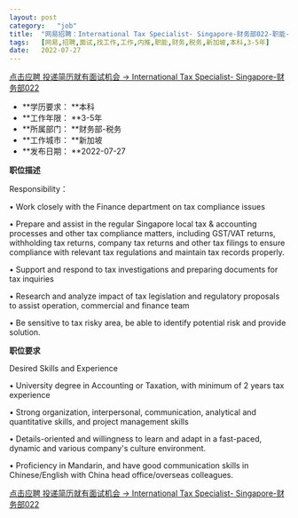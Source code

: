 ```yaml
---
layout:	post
category:	"job"
title:	"网易招聘：International Tax Specialist- Singapore-财务部022-职能-财务-税务-新加坡本科3-5年"
tags:	[网易,招聘,面试,找工作,工作,内推,职能,财务,税务,新加坡,本科,3-5年]
date:	2022-07-27
---
```


[点击应聘 投递简历就有面试机会 ->  International Tax Specialist- Singapore-财务部022](http://mobile.bole.netease.com/bole/boleDetail?id=40964&employeeId=346f03c3cda5f04c&key=all)



- **学历要求： **本科
- **工作年限： **3-5年
- **所属部门： **财务部-税务
- **工作城市： **新加坡
- **发布日期： **2022-07-27



**职位描述**

Responsibility：

•	Work closely with the Finance department on tax compliance issues 

•	Prepare and assist in the regular Singapore local tax &amp; accounting processes and other tax compliance matters, including GST/VAT returns, withholding tax returns, company tax returns and other tax filings to ensure compliance with relevant tax regulations and maintain tax records properly.

•	Support and respond to tax investigations and preparing documents for tax inquiries

•	Research and analyze impact of tax legislation and regulatory proposals to assist operation, commercial and finance team

•	Be sensitive to tax risky area, be able to identify potential risk and provide solution.





**职位要求**

Desired Skills and Experience

•	University degree in Accounting or Taxation, with minimum of 2 years tax experience

•	Strong organization, interpersonal, communication, analytical and quantitative skills, and project management skills

•	Details-oriented and willingness to learn and adapt in a fast-paced, dynamic and various company's culture environment.

•	Proficiency in Mandarin, and have good communication skills in Chinese/English with China head office/overseas colleagues.





[点击应聘 投递简历就有面试机会 ->  International Tax Specialist- Singapore-财务部022](http://mobile.bole.netease.com/bole/boleDetail?id=40964&employeeId=346f03c3cda5f04c&key=all)